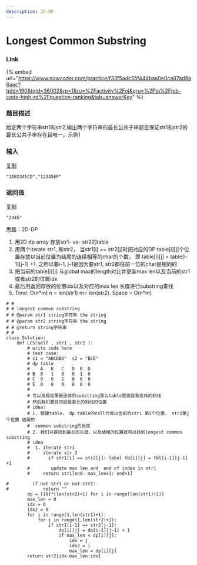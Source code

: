```yaml
---
description: 2D-DP
---
```


# Longest Common Substring



### Link

{% embed url="https://www.nowcoder.com/practice/f33f5adc55f444baa0e0ca87ad8a6aac?tpId=190&tqId=36002&rp=1&ru=%2Factivity%2Foj&qru=%2Fta%2Fjob-code-high-rd%2Fquestion-ranking&tab=answerKey" %}





### 题目描述

给定两个字符串str1和str2,输出两个字符串的最长公共子串题目保证str1和str2的最长公共子串存在且唯一。示例1

### 输入

[复制](javascript:void%280%29;)

```text
"1AB2345CD","12345EF"
```

### 返回值

[复制](javascript:void%280%29;)

```text
"2345"
```



思路：2D-DP

1. 用2D dp array 存放str1- vs- str2的table
2. 用两个iterate str1, 和str2， 当str1\[i\] == str2\[j\]时把对应的DP table\[i\]\[j\]个位置存放以当前位置为结尾的连续相等的char的个数， 即 table\[i\]\[j\] = table\[i-1\]\[j-1\] +1. 之所以要i-1, j-1是因为要str1, str2都往前一位的char是相同的
3. 把当前的table\[i\]\[j\] 与global max的length对比并更新max len以及当前的str1或者str2的位置idx
4. 最后用返回存放的位置idx以及对应的max len 长度进行substring查找
5. Time: O\(n\*m\) n = len\(str1\)  m= len\(str2\).  Space  = O\(n\*m\)



```text
# #
# # longest common substring
# # @param str1 string字符串 the string
# # @param str2 string字符串 the string
# # @return string字符串
# #
class Solution:
    def LCS(self , str1 , str2 ):
        # write code here
        # test case:
        # s1 = "ABCDBD"  s2 = "BCE"
        # dp table
        #    A   B   C   D  B  D
        # B  0   1   0   0  1  0
        # C  0   0   1   0  0  0
        # E  0   0   0   0  0  0
        #
        # 可以发现如果是连续的substring那么table里面就有连续的斜线
        # 然后我们要找的就是最长的斜线的位置
        # idea:
        # 1. 搭建table， dp table的cell代表以当前的str1 第i个位置， str2第j个位置 结尾的
        #  common substring的长度
        # 2. 我们只要找到最长的长度，以及结尾的位置就可以找到longest common substring
        # idea
        #  1. iterate str1
        #     iterate str 2 
        #       if str1[i] == str2[j]: label tb[i][j] = tbl[i-1][j-1] +1
        #        update max len and  end of index in str1
        #     return str1[end- max_len+1: end+1]
        
#         if not str1 or not str2:
#             return ""
        dp = [[0]*(len(str2)+1) for i in range(len(str1)+1)]
        max_len = 0
        idx = 0
        idx2 = 0 
        for i in range(1,len(str1)+1):
            for j in range(1,len(str2)+1):
                if str1[i-1] == str2[j-1]:
                    dp[i][j] = dp[i-1][j-1] + 1
                    if max_len < dp[i][j]:
                        idx = j
                        idx2 = i
                        max_len = dp[i][j]
        return str2[idx-max_len:idx]
```





